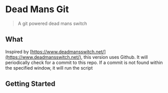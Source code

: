 # Dead Mans Git

> A git powered dead mans switch

## What

Inspired by [https://www.deadmansswitch.net/](https://www.deadmansswitch.net/), this version uses Github. It will periodically check for a commit to this repo. If a commit is not found within the specified window, it will run the script

## Getting Started

##
